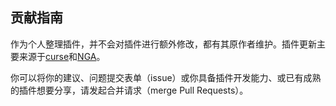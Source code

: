 ## 贡献指南
作为个人整理插件，并不会对插件进行额外修改，都有其原作者维护。插件更新主要来源于[curse](http://www.curse.com)和[NGA](http://bbs.ngacn.cc)。

你可以将你的建议、问题提交表单（issue）或你具备插件开发能力、或已有成熟的插件想要分享，请发起合并请求（merge Pull Requests）。